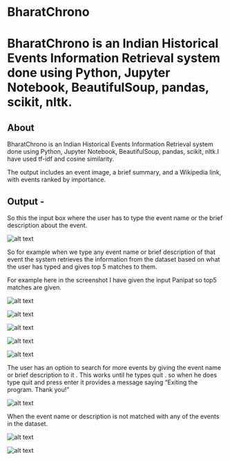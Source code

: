 # BharatChrono

BharatChrono is an Indian Historical Events Information Retrieval system done using Python, Jupyter Notebook, BeautifulSoup, pandas, scikit, nltk.
=======

## About

BharatChrono is an Indian Historical Events Information Retrieval system done using Python, Jupyter Notebook, BeautifulSoup, pandas, scikit, nltk.I have used tf-idf and cosine similarity.

The output includes an event image, a brief summary, and a Wikipedia link, with events ranked by importance.

## Output - 

So this the input box where the user has to type the event name or the brief description about 
the event. 

![alt text](https://drive.google.com/file/d/1L34e6WRWZp2eEEr4fEj8YUhN5KWr_yCq/view?usp=sharing)

So for example when we type any event name or brief description of that event the system 
retrieves the information from the dataset based on what the user has typed and gives top 5 
matches to them.

For example here in the screenshot I have given the input Panipat so top5 matches are given.

![alt text](https://drive.google.com/file/d/1eakWlVP_p22mdxnQUAEUnuzLnfTCikn5/view?usp=drive_link)

![alt text](https://drive.google.com/file/d/1Z48NYMyP7mGYicW2Rp_leUJEBg3h9lzE/view?usp=drive_link)

![alt text](https://drive.google.com/file/d/1HBkZ8bJLhkXFP7O-cUd8z06zOzYzKuZ3/view?usp=drive_link)

![alt text](https://drive.google.com/file/d/19pc9hpTL3lI0sismTKSm5423rRR9Wo5z/view?usp=drive_link)

![alt text](https://drive.google.com/file/d/1GDsoKVrhatUH3-AsMMd_azWy71BFm_g4/view?usp=drive_link)

The user has an option to search for more events by giving the event name or brief description 
to it . This works until he types quit . so when he does type quit and press enter it provides a 
message saying “Exiting the program. Thank you!” 

![alt text](https://drive.google.com/file/d/1yqwwXeGSTZVGZtlbISgT-GvFRgmPjaKE/view?usp=drive_link)

When the event name or description is not matched with any of the events in the dataset.

![alt text](https://drive.google.com/file/d/1A6nSj58Yc8mVeiJ7tB55kT6UOnc950rh/view?usp=drive_link)

![alt text](https://drive.google.com/file/d/1O6akpxdAefKFk27VIynsRz9HyBhlUakJ/view?usp=drive_link)
